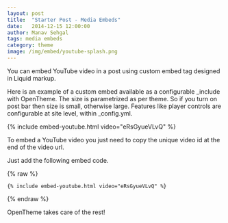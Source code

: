 ```yaml
---
layout: post                
title:  "Starter Post - Media Embeds"      
date:   2014-12-15 12:00:00  
author: Manav Sehgal        
tags: media embeds    
category: theme
image: /img/embed/youtube-splash.png
---
```


You can embed YouTube video in a post using custom embed tag designed in Liquid markup.

Here is an example of a custom embed available as a configurable _include with OpenTheme.
The size is parametrized as per theme. So if you turn on post bar then size is small, otherwise large. 
Features like player controls are configurable at site level, within _config.yml.

{% include embed-youtube.html video="eRsGyueVLvQ" %}

To embed a YouTube video you just need to copy the unique video id at the end of the video url.

Just add the following embed code.

{% raw  %}
```
{% include embed-youtube.html video="eRsGyueVLvQ" %}
```
{% endraw %}


OpenTheme takes care of the rest!
